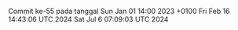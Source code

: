 Commit ke-55 pada tanggal Sun Jan 01 14:00 2023 +0100
Fri Feb 16 14:43:06 UTC 2024
Sat Jul  6 07:09:03 UTC 2024
